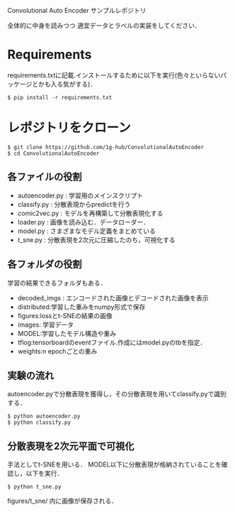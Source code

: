 Convolutional Auto Encoder サンプルレポジトリ

全体的に中身を読みつつ
適宜データとラベルの実装をしてください．

# Requirements
requirements.txtに記載.インストールするために以下を実行(色々といらないパッケージとかも入る気がする)．

```
$ pip install -r requirements.txt
```
# レポジトリをクローン
```
$ git clone https://github.com/1g-hub/ConvolutionalAutoEncoder
$ cd ConvolutionalAutoEncoder
```

## 各ファイルの役割
- autoencoder.py : 学習用のメインスクリプト
- classify.py : 分散表現からpredictを行う
- comic2vec.py : モデルを再構築して分散表現化する
- loader.py : 画像を読み込む．データローダー．
- model.py : さまざまなモデル定義をまとめている
- t_sne.py : 分散表現を2次元に圧縮したのち，可視化する

## 各フォルダの役割
学習の結果できるフォルダもある．
- decoded_imgs : エンコードされた画像とデコードされた画像を表示
- distributed:学習した重みをnumpy形式で保存
- figures:lossとt-SNEの結果の画像
- images: 学習データ
- MODEL:学習したモデル構造や重み
- tflog:tensorboardのeventファイル.作成にはmodel.pyのtbを指定．
- weights:n epochごとの重み

## 実験の流れ
autoencoder.pyで分散表現を獲得し，その分散表現を用いてclassify.pyで識別する．
```
$ python autoencoder.py
$ python classify.py
```

## 分散表現を2次元平面で可視化
手法としてt-SNEを用いる．
MODEL以下に分散表現が格納されていることを確認し，以下を実行．
```
$ python t_sne.py
```
figures/t_sne/ 内に画像が保存される．
